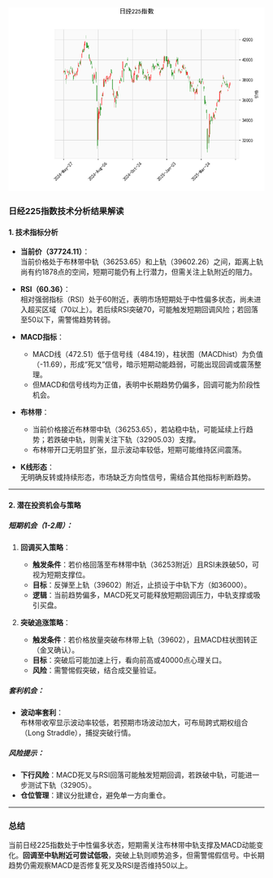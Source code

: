 ![图](N225.png)



### 日经225指数技术分析结果解读

#### 1. 技术指标分析
- **当前价（37724.11）**：  
  当前价格处于布林带中轨（36253.65）和上轨（39602.26）之间，距离上轨尚有约1878点的空间，短期可能仍有上行潜力，但需关注上轨附近的阻力。

- **RSI（60.36）**：  
  相对强弱指标（RSI）处于60附近，表明市场短期处于中性偏多状态，尚未进入超买区域（70以上）。若后续RSI突破70，可能触发短期回调风险；若回落至50以下，需警惕趋势转弱。

- **MACD指标**：  
  - MACD线（472.51）低于信号线（484.19），柱状图（MACDhist）为负值（-11.69），形成“死叉”信号，暗示短期动能趋弱，可能出现回调或震荡整理。
  - 但MACD和信号线均为正值，表明中长期趋势仍偏多，回调可能为阶段性机会。

- **布林带**：  
  - 当前价格接近布林带中轨（36253.65），若站稳中轨，可能延续上行趋势；若跌破中轨，则需关注下轨（32905.03）支撑。
  - 布林带开口无明显扩张，显示波动率较低，短期可能维持区间震荡。

- **K线形态**：  
  无明确反转或持续形态，市场缺乏方向性信号，需结合其他指标判断趋势。

---

#### 2. 潜在投资机会与策略

##### **短期机会（1-2周）**：
1. **回调买入策略**：  
   - **触发条件**：若价格回落至布林带中轨（36253附近）且RSI未跌破50，可视为短期支撑位。
   - **目标**：反弹至上轨（39602）附近，止损设于中轨下方（如36000）。
   - **逻辑**：当前趋势偏多，MACD死叉可能释放短期回调压力，中轨支撑或吸引买盘。

2. **突破追涨策略**：  
   - **触发条件**：若价格放量突破布林带上轨（39602），且MACD柱状图转正（金叉确认）。
   - **目标**：突破后可能加速上行，看向前高或40000点心理关口。
   - **风险**：需警惕假突破，结合成交量验证。

##### **套利机会**：
- **波动率套利**：  
  布林带收窄显示波动率较低，若预期市场波动加大，可布局跨式期权组合（Long Straddle），捕捉突破行情。

##### **风险提示**：
- **下行风险**：MACD死叉与RSI回落可能触发短期回调，若跌破中轨，可能进一步测试下轨（32905）。
- **仓位管理**：建议分批建仓，避免单一方向重仓。

---

### 总结
当前日经225指数处于中性偏多状态，短期需关注布林带中轨支撑及MACD动能变化。**回调至中轨附近可尝试低吸**，突破上轨则顺势追多，但需警惕假信号。中长期趋势仍需观察MACD是否修复死叉及RSI是否维持50以上。